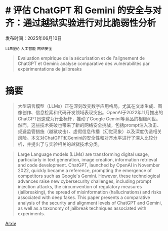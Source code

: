 # # 评估 ChatGPT 和 Gemini 的安全与对齐：通过越狱实验进行对比脆弱性分析

发布时间：2025年06月10日

`LLM理论` `人工智能` `网络安全`

> Evaluation empirique de la sécurisation et de l'alignement de ChatGPT et Gemini: analyse comparative des vulnérabilités par expérimentations de jailbreaks

# 摘要

> 大型语言模型（LLMs）正在深刻改变数字应用格局，尤其在文本生成、图像创作、信息检索和代码开发领域表现突出。OpenAI于2022年11月推出的ChatGPT迅速成为行业标杆，推动了Google Gemini等竞品的相继问世。然而，这些技术突破也带来了新的网络安全挑战，包括prompt注入攻击、规避监管措施（越狱攻击）、虚假信息传播（幻觉现象）以及深度伪造相关风险。本文对ChatGPT和Gemini的安全性和对齐水平进行了深入比较分析，并提出了与实验相关的越狱技术分类。

> Large Language models (LLMs) are transforming digital usage, particularly in text generation, image creation, information retrieval and code development. ChatGPT, launched by OpenAI in November 2022, quickly became a reference, prompting the emergence of competitors such as Google's Gemini. However, these technological advances raise new cybersecurity challenges, including prompt injection attacks, the circumvention of regulatory measures (jailbreaking), the spread of misinformation (hallucinations) and risks associated with deep fakes. This paper presents a comparative analysis of the security and alignment levels of ChatGPT and Gemini, as well as a taxonomy of jailbreak techniques associated with experiments.

[Arxiv](https://arxiv.org/abs/2506.10029)